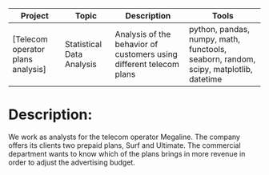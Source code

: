 | Project   | Topic   |Description                                                    | Tools |
|----------|--------|------------------------------------------------------------|-------------|
|[Telecom operator plans analysis]|Statistical Data Analysis|Analysis of the behavior of customers using different telecom plans |python, pandas, numpy, math, functools, seaborn, random, scipy, matplotlib, datetime|
# Description:
We work as analysts for the telecom operator Megaline. The company offers its clients two prepaid plans, Surf and Ultimate. The commercial department wants to know which of the plans brings in more revenue in order to adjust the advertising budget.

